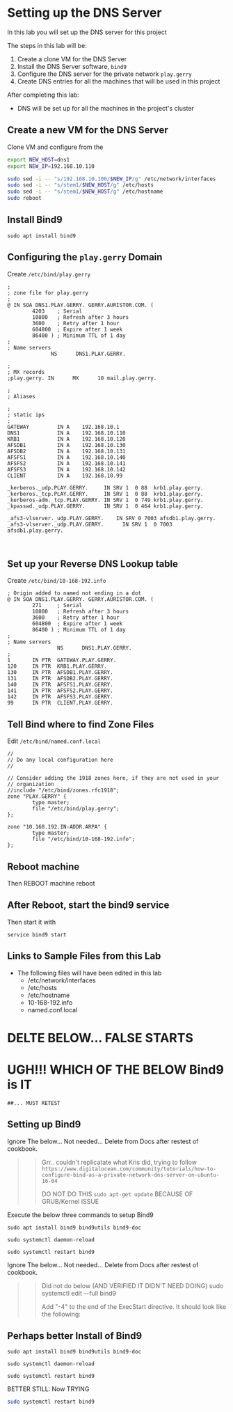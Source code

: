 
# Setting up the DNS Server

In this lab you will set up the DNS server for this project

The steps in this lab will be:

1. Create a clone VM for the DNS Server
2. Install the DNS Server software, `bind9`
3. Configure the DNS server for the private network `play.gerry`
4. Create DNS entries for all the machines that will be used in this project

After completing this lab:

* DNS will be set up for all the machines in the project's cluster


## Create a new VM for the DNS Server

Clone VM and configure from the 
``` bash
export NEW_HOST=dns1
export NEW_IP=192.168.10.110

sudo sed -i -- "s/192.168.10.100/$NEW_IP/g" /etc/network/interfaces
sudo sed -i -- "s/stem1/$NEW_HOST/g" /etc/hosts
sudo sed -i -- "s/stem1/$NEW_HOST/g" /etc/hostname
sudo reboot
```

## Install Bind9

```
sudo apt install bind9
```

## Configuring the ```play.gerry``` Domain

Create `/etc/bind/play.gerry`

```
;
; zone file for play.gerry
;
@ IN SOA DNS1.PLAY.GERRY. GERRY.AURISTOR.COM. (
        4203    ; Serial
        10800   ; Refresh after 3 hours
        3600    ; Retry after 1 hour
        604800  ; Expire after 1 week
        86400 ) ; Minimum TTL of 1 day
;
; Name servers
              NS      DNS1.PLAY.GERRY.

;
; MX records
;play.gerry. IN      MX      10 mail.play.gerry.

;
; Aliases

;
; static ips
;
GATEWAY         IN A    192.168.10.1
DNS1            IN A    192.168.10.110
KRB1            IN A    192.168.10.120
AFSDB1          IN A    192.168.10.130
AFSDB2          IN A    192.168.10.131
AFSFS1          IN A    192.168.10.140
AFSFS2          IN A    192.168.10.141
AFSFS3          IN A    192.168.10.142
CLIENT          IN A    192.168.10.99

_kerberos._udp.PLAY.GERRY.     IN SRV 1  0 88  krb1.play.gerry.
_kerberos._tcp.PLAY.GERRY.     IN SRV 1  0 88  krb1.play.gerry.
_kerberos-adm._tcp.PLAY.GERRY. IN SRV 1  0 749 krb1.play.gerry.
_kpasswd._udp.PLAY.GERRY.      IN SRV 1  0 464 krb1.play.gerry.

_afs3-vlserver._udp.PLAY.GERRY.    IN SRV 0 7003 afsdb1.play.gerry.
_afs3-vlserver._udp.PLAY.GERRY.      IN SRV 1  0 7003 afsdb1.play.gerry.



``` 

## Set up your Reverse DNS Lookup table

Create `/etc/bind/10-168-192.info`

```
; Origin added to named not ending in a dot
@ IN SOA DNS1.PLAY.GERRY. GERRY.AURISTOR.COM. (
        271     ; Serial
        10800   ; Refresh after 3 hours
        3600    ; Retry after 1 hour
        604800  ; Expire after 1 week
        86400 ) ; Minimum TTL of 1 day
;
; Name servers
                NS      DNS1.PLAY.GERRY.
;
1       IN PTR  GATEWAY.PLAY.GERRY.
120     IN PTR  KRB1.PLAY.GERRY.
130     IN PTR  AFSDB1.PLAY.GERRY.
131     IN PTR  AFSDB2.PLAY.GERRY.
140     IN PTR  AFSFS1.PLAY.GERRY.
141     IN PTR  AFSFS2.PLAY.GERRY.
142     IN PTR  AFSFS3.PLAY.GERRY.
99      IN PTR  CLIENT.PLAY.GERRY.
```

##  Tell Bind where to find Zone Files

Edit `/etc/bind/named.conf.local`

```
//
// Do any local configuration here
//

// Consider adding the 1918 zones here, if they are not used in your
// organization
//include "/etc/bind/zones.rfc1918";
zone "PLAY.GERRY" {
        type master;
        file "/etc/bind/play.gerry";
};

zone "10.168.192.IN-ADDR.ARPA" {
        type master;
        file "/etc/bind/10-168-192.info";
};
```

## Reboot machine

Then REBOOT machine
	reboot

## After Reboot, start the bind9 service

Then start it with

```
service bind9 start
```


## Links to Sample Files from this Lab

* The following files will have been edited in this lab
	* /etc/network/interfaces
	* /etc/hosts
	* /etc/hostname
	* 10-168-192.info
	* named.conf.local

# DELTE BELOW... FALSE STARTS

# UGH!!!  WHICH OF THE BELOW Bind9 is IT 
	##... MUST RETEST
	
## Setting up Bind9

 Ignore The below... Not needed... Delete from Docs after restest of cookbook.
>> Grr.. couldn't replicatate what Kris did, trying to follow
>> `https://www.digitalocean.com/community/tutorials/how-to-configure-bind-as-a-private-network-dns-server-on-ubuntu-16-04`
>>
>> DO NOT DO THIS  ```sudo apt-get update```  BECAUSE OF GRUB/Kernel ISSUE

Execute the below three commands to setup Bind9
```
sudo apt install bind9 bind9utils bind9-doc

sudo systemctl daemon-reload

sudo systemctl restart bind9
```
 Ignore The below... Not needed... Delete from Docs after restest of cookbook.
>>Did not do below (AND VERIFIED IT DIDN'T NEED DOING)
>> sudo systemctl edit --full bind9
>> 
>> Add "-4" to the end of the ExecStart directive. It should look like the following:

## Perhaps better Install of Bind9

```
sudo apt install bind9 bind9utils bind9-doc

sudo systemctl daemon-reload

sudo systemctl restart bind9

````

BETTER STILL:  Now TRYING
``` bash
sudo systemctl restart bind9
```
<!--stackedit_data:
eyJoaXN0b3J5IjpbLTM1NDg3NDI1XX0=
-->